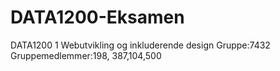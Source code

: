 # DATA1200-Eksamen
DATA1200 1 Webutvikling og inkluderende design
Gruppe:7432 
Gruppemedlemmer:198, 387,104,500
